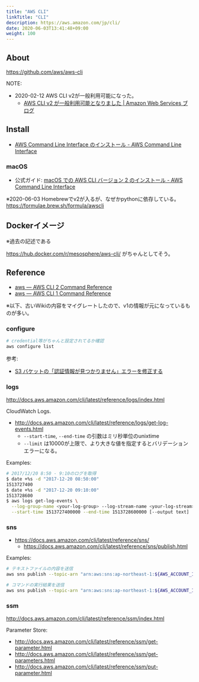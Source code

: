 ```yaml
---
title: "AWS CLI"
linkTitle: "CLI"
description: https://aws.amazon.com/jp/cli/
date: 2020-06-03T13:41:48+09:00
weight: 100
---
```


## About

https://github.com/aws/aws-cli

NOTE:

- 2020-02-12 AWS CLI v2が一般利用可能になった。
  - [AWS CLI v2 が一般利用可能となりました | Amazon Web Services ブログ](https://aws.amazon.com/jp/blogs/news/aws-cli-v2-is-now-generally-available/)

## Install

- [AWS Command Line Interface のインストール - AWS Command Line Interface](http://docs.aws.amazon.com/ja_jp/cli/latest/userguide/installing.html "AWS Command Line Interface のインストール - AWS Command Line Interface")

### macOS

- 公式ガイド: [macOS での AWS CLI バージョン 2 のインストール - AWS Command Line Interface](https://docs.aws.amazon.com/ja_jp/cli/latest/userguide/install-cliv2-mac.html)

※2020-06-03 Homebrewでv2が入るが、なぜかpythonに依存している。  
https://formulae.brew.sh/formula/awscli

## Dockerイメージ

※過去の記述である

https://hub.docker.com/r/mesosphere/aws-cli/ がちゃんとしてそう。

## Reference

- [aws — AWS CLI 2 Command Reference](https://awscli.amazonaws.com/v2/documentation/api/latest/reference/index.html)
- [aws — AWS CLI 1 Command Reference](https://docs.aws.amazon.com/cli/latest/reference/)

※以下、古いWikiの内容をマイグレートしたので、v1の情報が元になっているものが多い。

### configure

```bash
# credential等がちゃんと設定されてるか確認
aws configure list
```

参考:

- [S3 バケットの「認証情報が見つかりません」エラーを修正する](https://aws.amazon.com/jp/premiumsupport/knowledge-center/s3-locate-credentials-error/)

### logs

http://docs.aws.amazon.com/cli/latest/reference/logs/index.html

CloudWatch Logs.

- http://docs.aws.amazon.com/cli/latest/reference/logs/get-log-events.html
  - `--start-time`, `--end-time` の引数はミリ秒単位のunixtime
  - `--limit` は10000が上限で、より大きな値を指定するとバリデーションエラーになる。

Examples:

```sh
# 2017/12/20 8:50 - 9:10のログを取得
$ date +%s -d "2017-12-20 08:50:00"
1513727400
$ date +%s -d "2017-12-20 09:10:00"
1513728600
$ aws logs get-log-events \
  --log-group-name <your-log-group> --log-stream-name <your-log-stream> \
  --start-time 1513727400000 --end-time 1513728600000 [--output text]
```

### sns

- https://docs.aws.amazon.com/cli/latest/reference/sns/
  - https://docs.aws.amazon.com/cli/latest/reference/sns/publish.html

Examples:

```sh
# テキストファイルの内容を送信
aws sns publish --topic-arn "arn:aws:sns:ap-northeast-1:${AWS_ACCOUNT_ID}:${topic}" --subject "my sns notification" --message file://path/to/message-file

# コマンドの実行結果を送信
aws sns publish --topic-arn "arn:aws:sns:ap-northeast-1:${AWS_ACCOUNT_ID}:${topic}" --message "$(cat path/to/file)"
```

### ssm

http://docs.aws.amazon.com/cli/latest/reference/ssm/index.html

Parameter Store:

- http://docs.aws.amazon.com/cli/latest/reference/ssm/get-parameter.html
- http://docs.aws.amazon.com/cli/latest/reference/ssm/get-parameters.html
- http://docs.aws.amazon.com/cli/latest/reference/ssm/put-parameter.html
